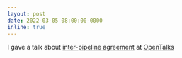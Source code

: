 ```yaml
---
layout: post
date: 2022-03-05 08:00:00-0000
inline: true
---
```


I gave a talk about [inter-pipeline agreement](https://www.biorxiv.org/content/10.1101/2021.12.01.470790v2) at [OpenTalks](https://www.bilibili.com/video/BV1nZ4y1W7Ee?p=30)